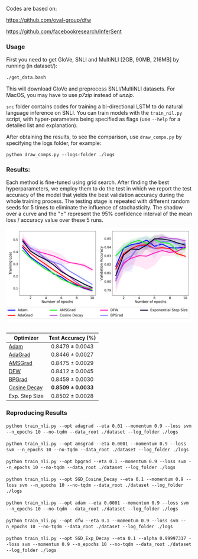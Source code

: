 Codes are based on:

https://github.com/oval-group/dfw

https://github.com/facebookresearch/InferSent


### Usage

First you need to get GloVe, SNLI and MultiNLI [2GB, 90MB, 216MB] by running (in dataset/):
```bash
./get_data.bash
```
This will download GloVe and preprocess SNLI/MultiNLI datasets. For MacOS, you may have to use *p7zip* instead of *unzip*. 


`src` folder contains codes for training a bi-directional LSTM to do natural language inference on SNLI. You can train models with the `train_nil.py` script, with hyper-parameters being specified as flags (use `--help` for a detailed list and explanation).

After obtaining the results, to see the comparison, use `draw_comps.py` by specifying the logs folder, for example:
```
python draw_comps.py --logs-folder ./logs
```

### Results:

<p> Each method is fine-tuned using grid search. After finding the best hyperparameters, we employ them to do the test in which we report the test accuracy of the model that yields the best validation accuracy during the whole training process. The testing stage is repeated with different random seeds for 5 times to eliminate the influence of stochasticity. The shadow over a curve and the "±" represent the 95% confidence interval of the mean loss / accuracy value over these 5 runs. </p>

![nlp_results](./figs/nlp_results.png)

<table>

| Optimizer | Test Accuracy (%) |
| --------- | :--------------:  |
| [Adam](https://arxiv.org/abs/1412.6980) | 0.8479 ± 0.0043 |
| [AdaGrad](http://www.jmlr.org/papers/volume12/duchi11a/duchi11a.pdf) | 0.8446 ± 0.0027 |
| [AMSGrad](https://openreview.net/forum?id=ryQu7f-RZ) | 0.8475 ± 0.0029 |
| [DFW](https://arxiv.org/abs/1811.07591) | 0.8412 ± 0.0045 |
| [BPGrad](http://openaccess.thecvf.com/content_cvpr_2018/papers/Zhang_BPGrad_Towards_Global_CVPR_2018_paper.pdf) | 0.8459 ± 0.0030 |
| [Cosine Decay](https://arxiv.org/abs/1812.01187) | **0.8509 ± 0.0033** |
| Exp. Step Size | 0.8502 ± 0.0028 |

</table>


### Reproducing Results
```
python train_nli.py --opt adagrad --eta 0.01 --momentum 0.9 --loss svm --n_epochs 10 --no-tqdm --data_root ./dataset --log_folder ./logs

python train_nli.py --opt amsgrad --eta 0.0001 --momentum 0.9 --loss svm --n_epochs 10 --no-tqdm --data_root ./dataset --log_folder ./logs

python train_nli.py --opt bpgrad --eta 0.1 --momentum 0.9 --loss svm --n_epochs 10 --no-tqdm --data_root ./dataset --log_folder ./logs

python train_nli.py --opt SGD_Cosine_Decay --eta 0.1 --momentum 0.9 --loss svm --n_epochs 10 --no-tqdm --data_root ./dataset --log_folder ./logs

python train_nli.py --opt adam --eta 0.0001 --momentum 0.9 --loss svm --n_epochs 10 --no-tqdm --data_root ./dataset --log_folder ./logs

python train_nli.py --opt dfw --eta 0.1 --momentum 0.9 --loss svm --n_epochs 10 --no-tqdm --data_root ./dataset --log_folder ./logs

python train_nli.py --opt SGD_Exp_Decay --eta 0.1 --alpha 0.99997317 --loss svm --momentum 0.9 --n_epochs 10 --no-tqdm --data_root ./dataset --log_folder ./logs
```
